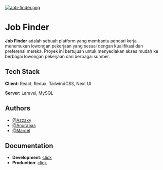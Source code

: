 [![Job-finder.png](https://i.postimg.cc/Fzv0m69J/Job-finder.png)](https://postimg.cc/zbdyF0HJ)

# Job Finder

**Job Finder** adalah sebuah platform yang membantu pencari kerja menemukan lowongan pekerjaan yang sesuai dengan kualifikasi dan preferensi mereka. Proyek ini bertujuan untuk menyediakan akses mudah ke berbagai lowongan pekerjaan dari berbagai sumber.

## Tech Stack

**Client:** React, Redux, TailwindCSS, Next UI

**Server:** Laravel, MySQL

## Authors

- [@Azzaxy](https://github.com/azzaxy1)
- [@Anuraaaa](https://github.com/Anuraaaa)
- [@Marcel](https://github.com/aclrdhv)

## Documentation
- **Development**: [click](https://documenter.getpostman.com/view/27116353/2sA3XQhh1h)
- **Production**: [click]()